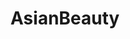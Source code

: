 ---
title: AsianBeauty
crosslinks:
- SkincareAddiction
- MakeupAddiction
- DIYBeauty
- AsianBeautyAdvice
- skincareexchange
- vegan
- EuroSkincare
- sca
- HaircareScience
- wicked_edge
- makeupexchange
- AusSkincare
- Skincare_Addiction
- curlyhair
- Fude
- tretinoin
- tea
- SkincareAddicts
- livven
- FancyFollicles
---